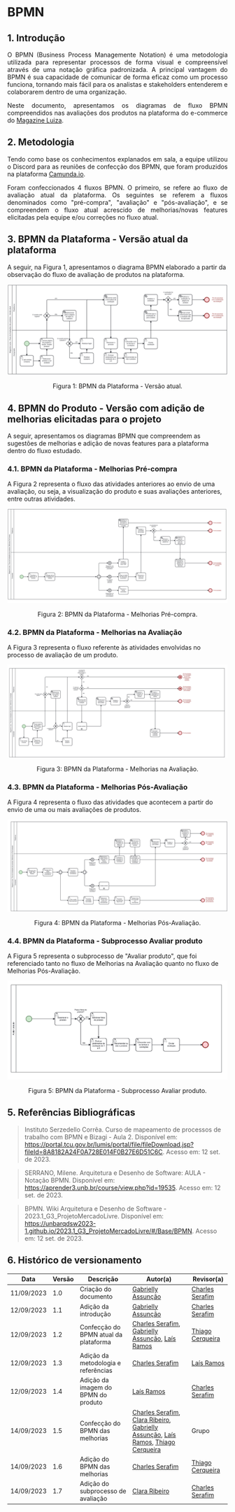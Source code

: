 # BPMN

## 1. Introdução

<p align="justify">
O BPMN (Business Process Managemente Notation) é uma metodologia utilizada para representar processos de forma visual e compreensível através de uma notação gráfica padronizada.
A principal vantagem do BPMN é sua capacidade de comunicar de forma eficaz como um processo funciona, tornando mais fácil para os analistas e stakeholders entenderem e colaborarem dentro de uma organização.
</p>

<p align="justify">
Neste documento, apresentamos os diagramas de fluxo BPMN compreendidos nas avaliações dos produtos na plataforma do e-commerce do <a href="https://magazineluiza.com.br/">Magazine Luiza</a>.
</p>

## 2. Metodologia

<p align="justify">
Tendo como base os conhecimentos explanados em sala, a equipe utilizou o Discord para as reuniões de confecção dos BPMN, que foram produzidos na plataforma <a href="https://modeler.cloud.camunda.io/">Camunda.io</a>.
</p>

<p align="justify">
Foram confeccionados 4 fluxos BPMN. O primeiro, se refere ao fluxo de avaliação atual da plataforma. Os seguintes se referem a fluxos denominados como "pré-compra", "avaliação" e "pós-avaliação", e se compreendem o fluxo atual acrescido de melhorias/novas features elicitadas pela equipe e/ou correções no fluxo atual.
</p>

## 3. BPMN da Plataforma - Versão atual da plataforma

A seguir, na Figura 1, apresentamos o diagrama BPMN elaborado a partir da observação do fluxo de avaliação de produtos na plataforma.

<img src="https://raw.githubusercontent.com/UnBArqDsw2023-2/2023.2_G8_ProjetoMagazineLuiza/main/docs/Assets/bpmn_plataforma.png">
<p style="text-align: center">Figura 1: BPMN da Plataforma - Versão atual.</p>

## 4. BPMN do Produto - Versão com adição de melhorias elicitadas para o projeto

A seguir, apresentamos os diagramas BPMN que compreendem as sugestões de melhorias e adição de novas features para a plataforma dentro do fluxo estudado.

### 4.1. BPMN da Plataforma - Melhorias Pré-compra

A Figura 2 representa o fluxo das atividades anteriores ao envio de uma avaliação, ou seja, a visualização do produto e suas avaliações anteriores, entre outras atividades.

<img src="https://raw.githubusercontent.com/UnBArqDsw2023-2/2023.2_G8_ProjetoMagazineLuiza/main/docs/Assets/bpmn_melhorias_01_pre_compra.png">
<p style="text-align: center">Figura 2: BPMN da Plataforma - Melhorias Pré-compra.</p>

### 4.2. BPMN da Plataforma - Melhorias na Avaliação

A Figura 3 representa o fluxo referente às atividades envolvidas no processo de avaliação de um produto.

<img src="https://raw.githubusercontent.com/UnBArqDsw2023-2/2023.2_G8_ProjetoMagazineLuiza/main/docs/Assets/bpmn_melhorias_02_avaliacao.png">
<p style="text-align: center">Figura 3: BPMN da Plataforma - Melhorias na Avaliação.</p>

### 4.3. BPMN da Plataforma - Melhorias Pós-Avaliação

A Figura 4 representa o fluxo das atividades que acontecem a partir do envio de uma ou mais avaliações de produtos.

<img src="https://raw.githubusercontent.com/UnBArqDsw2023-2/2023.2_G8_ProjetoMagazineLuiza/main/docs/Assets/bpmn_melhorias_03_pos_avaliacao.png">
<p style="text-align: center">Figura 4: BPMN da Plataforma - Melhorias Pós-Avaliação.</p>

### 4.4. BPMN da Plataforma - Subprocesso Avaliar produto

A Figura 5 representa o subprocesso de "Avaliar produto", que foi referenciado tanto no fluxo de Melhorias na Avaliação quanto no fluxo de Melhorias Pós-Avaliação.

<img src="https://raw.githubusercontent.com/UnBArqDsw2023-2/2023.2_G8_ProjetoMagazineLuiza/main/docs/Assets/bpmn_avaliações-subproduto.png">
<p style="text-align: center">Figura 5: BPMN da Plataforma - Subprocesso Avaliar produto.</p>

## 5. Referências Bibliográficas

> Instituto Serzedello Corrêa. Curso de mapeamento de processos de trabalho com BPMN e Bizagi - Aula 2. Disponível em: <https://portal.tcu.gov.br/lumis/portal/file/fileDownload.jsp?fileId=8A8182A24F0A728E014F0B27E6D51C6C>. Acesso em: 12 set. de 2023.

> SERRANO, Milene. Arquitetura e Desenho de Software: AULA - Notação BPMN. Disponível em: <https://aprender3.unb.br/course/view.php?id=19535>. Acesso em: 12 set. de 2023.

> BPMN. Wiki Arquitetura e Desenho de Software - 2023.1_G3_ProjetoMercadoLivre. Disponível em: <https://unbarqdsw2023-1.github.io/2023.1_G3_ProjetoMercadoLivre/#/Base/BPMN>. Acesso em: 12 set. de 2023.

## 6. Histórico de versionamento

|    Data    | Versão |      Descrição       |                   Autor(a)                    |                   Revisor(a)                    |
| ---------- | ------ | -------------------- | --------------------------------------------- | ----------------------------------------------- |
| 11/09/2023 |  1.0   | Criação do documento | [Gabrielly Assunção](https://github.com/GabriellyAssuncao) | [Charles Serafim](https://github.com/charles-serafim) |
| 12/09/2023 |  1.1   | Adição da introdução | [Gabrielly Assunção](https://github.com/GabriellyAssuncao) | [Charles Serafim](https://github.com/charles-serafim) |
| 12/09/2023 |  1.2   | Confecção do BPMN atual da plataforma | [Charles Serafim](https://github.com/charles-serafim), [Gabrielly Assunção](https://github.com/GabriellyAssuncao), [Laís Ramos](https://github.com/laisramos123) | [Thiago Cerqueira](https://github.com/Thiago-Cerq) |
| 12/09/2023 |  1.3   | Adição da metodologia e referências | [Charles Serafim](https://github.com/charles-serafim) |[Laís Ramos](https://github.com/laisramos123)|
| 12/09/2023 |  1.4   | Adição da imagem do BPMN do produto | [Laís Ramos](https://github.com/laisramos123) | [Charles Serafim](https://github.com/charles-serafim) |
| 14/09/2023 |  1.5   | Confecção do BPMN das melhorias | [Charles Serafim](https://github.com/charles-serafim), [Clara Ribeiro](https://github.com/clara-ribeiro), [Gabrielly Assunção](https://github.com/GabriellyAssuncao), [Laís Ramos](https://github.com/laisramos123), [Thiago Cerqueira](https://github.com/Thiago-Cerq) | Grupo |
| 14/09/2023 |  1.6   | Adição do BPMN das melhorias | [Charles Serafim](https://github.com/charles-serafim) | [Thiago Cerqueira](https://github.com/Thiago-Cerq) |
| 14/09/2023 |  1.7   | Adição do subprocesso de avaliação | [Clara Ribeiro](https://github.com/clara-ribeiro) | [Charles Serafim](https://github.com/charles-serafim) |